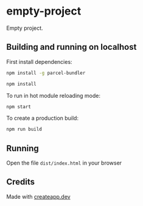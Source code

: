# empty-project

Empty project.

## Building and running on localhost

First install dependencies:

```sh
npm install -g parcel-bundler
```
```sh
npm install
```

To run in hot module reloading mode:

```sh
npm start
```

To create a production build:

```sh
npm run build
```

## Running

Open the file `dist/index.html` in your browser

## Credits

Made with [createapp.dev](https://createapp.dev/)

